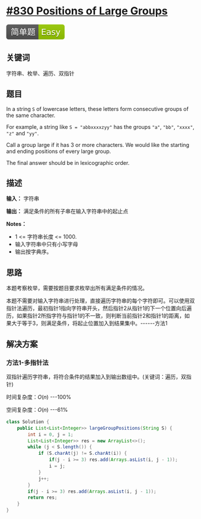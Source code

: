 # [#830 Positions of Large Groups](https://leetcode.com/problems/positions-of-large-groups/)

![Easy](https://raw.githubusercontent.com/zhangddjs/LeetcodeGuide/master/figures/Easy.svg)

## 关键词

字符串、枚举、遍历、双指针

## 题目

In a string `S` of lowercase letters, these letters form consecutive groups of the same character.

For example, a string like `S = "abbxxxxzyy"` has the groups `"a"`, `"bb"`, `"xxxx"`, `"z"` and `"yy"`.

Call a group large if it has 3 or more characters.  We would like the starting and ending positions of every large group.

The final answer should be in lexicographic order.

## 描述

**输入：** 字符串

**输出：** 满足条件的所有子串在输入字符串中的起止点

**Notes：**

- 1 <= 字符串长度 <= 1000.
- 输入字符串中只有小写字母
- 输出按字典序。

## 思路

本题考察枚举，需要按题目要求枚举出所有满足条件的情况。

本题不需要对输入字符串进行处理，直接遍历字符串的每个字符即可。可以使用双指针法遍历，最初指针1指向字符串开头，然后指针2从指针1的下一个位置向后遍历，如果指针2所指字符与指针1的不一致，则判断当前指针2和指针1的距离，如果大于等于3，则满足条件，将起止位置加入到结果集中。------方法1

## 解决方案

### 方法1-多指针法

双指针遍历字符串，将符合条件的结果加入到输出数组中。(关键词：遍历，双指针)

时间复杂度：$O(n)$ ---100%

空间复杂度：$O(n)$ ---61%

``` java
class Solution {
    public List<List<Integer>> largeGroupPositions(String S) {
        int i = 0, j = 1;
        List<List<Integer>> res = new ArrayList<>();
        while (j < S.length()) {
            if (S.charAt(j) != S.charAt(i)) {
                if(j - i >= 3) res.add(Arrays.asList(i, j - 1));
                i = j;
            }
            j++;
        }
        if(j - i >= 3) res.add(Arrays.asList(i, j - 1));
        return res;
    }
}
```
